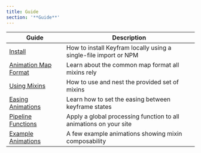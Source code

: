 ```yaml
---
title: Guide
section: '**Guide**'
---
```


| Guide | Description |
| -                                  | -                                                                         |
| [Install](/guide/install) | How to install Keyfram locally using a single-file import or NPM |
| [Animation Map Format](/guide/animation-maps/)  | Learn about the common map format all mixins rely |
| [Using Mixins](/guide/using-mixins/)  | How to use and nest the provided set of mixins |
| [Easing Animations](/guide/easing-animations) | Learn how to set the easing between keyframe states|
| [Pipeline Functions](/guide/pipeline-functions) | Apply a global processing function to all animations on your site|
| [Example Animations](/guide/example-animations) | A few example animations showing mixin composability |
